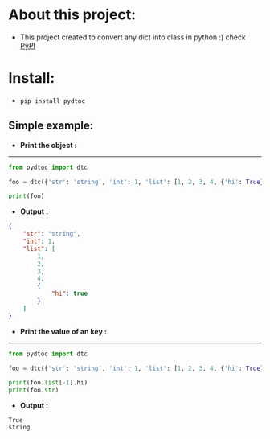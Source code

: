 # About this project:
- This project created to convert any dict into class in python :) check [PyPI](https://pypi.org/project/pydtoc/)


# Install:
- `pip install pydtoc`


## Simple example:
- <b>Print the object :</b>
---
```python
from pydtoc import dtc

foo = dtc({'str': 'string', 'int': 1, 'list': [1, 2, 3, 4, {'hi': True}]})

print(foo)
```

- <b>Output :</b>
```json
{
    "str": "string",
    "int": 1,
    "list": [
        1,
        2,
        3,
        4,
        {
            "hi": true
        }
    ]
}
```

- <b>Print the value of an key :</b>
---
```python
from pydtoc import dtc

foo = dtc({'str': 'string', 'int': 1, 'list': [1, 2, 3, 4, {'hi': True}]})

print(foo.list[-1].hi)
print(foo.str)
```

- <b>Output :</b>
```
True
string
```

